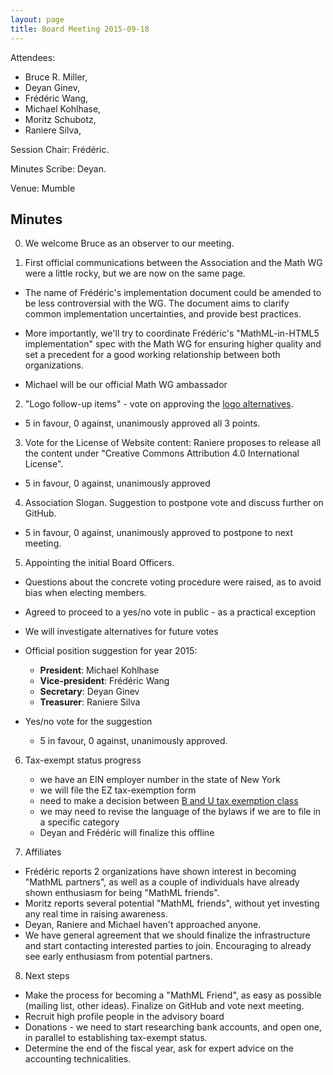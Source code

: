 ```yaml
---
layout: page
title: Board Meeting 2015-09-18
---
```


Attendees:

-   Bruce R. Miller,
-   Deyan Ginev,
-   Frédéric Wang,
-   Michael Kohlhase,
-   Moritz Schubotz,
-   Raniere Silva,

Session Chair: Frédéric.

Minutes Scribe: Deyan.

Venue: Mumble

## Minutes

0. We welcome Bruce as an observer to our meeting.

1. First official communications between the Association and the Math WG were a little rocky, but we are now on the same page.

  - The name of Frédéric's implementation document could be amended to be less controversial with the WG. The document aims to clarify common implementation uncertainties, and provide best practices. 

  - More importantly, we'll try to coordinate Frédéric's "MathML-in-HTML5 implementation" spec with the Math WG for ensuring higher quality and set a precedent for a good working relationship between both organizations.

  - Michael will be our official Math WG ambassador

2. "Logo follow-up items" - vote on approving the [logo alternatives](https://github.com/MathML/website/wiki/Board-Meeting-September-2015---Announcement).
  - 5 in favour, 0 against, unanimously approved all 3 points.

3. Vote for the License of Website content: Raniere proposes to release all the content under "Creative Commons Attribution 4.0 International License".
  - 5 in favour, 0 against, unanimously approved

4. Association Slogan. Suggestion to postpone vote and discuss further on GitHub.
  - 5 in favour, 0 against, unanimously approved to postpone to next meeting.

5. Appointing the initial Board Officers.
 
  - Questions about the concrete voting procedure were raised, as to avoid bias when electing members.
  - Agreed to proceed to a yes/no vote in public - as a practical exception
  - We will investigate alternatives for future votes
  
  - Official position suggestion for year 2015:
    * **President**: Michael Kohlhase
    * **Vice-president**: Frédéric Wang
    * **Secretary**: Deyan Ginev
    * **Treasurer**: Raniere Silva
    
  - Yes/no vote for the suggestion
    * 5 in favour, 0 against, unanimously approved.

6. Tax-exempt status progress
   * we have an EIN employer number in the state of New York
   * we will file the EZ tax-exemption form
   * need to make a decision between [B and U tax exemption class](http://www.nccsdataweb.urban.org/PubApps/nteeSearch.php?gQry=allMajor&codeType=NTEE)
   * we may need to revise the language of the bylaws if we are to file in a specific category
   * Deyan and Frédéric will finalize this offline

7. Affiliates
  - Frédéric reports 2 organizations have shown interest in becoming "MathML partners", as well as a couple of individuals have already shown enthusiasm for being "MathML friends".
  - Moritz reports several potential "MathML friends", without yet investing any real time in raising awareness. 
  - Deyan, Raniere and Michael haven't approached anyone. 
  - We have general agreement that we should finalize the infrastructure and start contacting interested parties to join. Encouraging to already see early enthusiasm from potential partners.

8. Next steps
  - Make the process for becoming a "MathML Friend", as easy as possible (mailing list, other ideas). Finalize on GitHub and vote next meeting. 
  - Recruit high profile people in the advisory board
  - Donations - we need to start researching bank accounts, and open one, in parallel to establishing tax-exempt status.
  - Determine the end of the fiscal year, ask for expert advice on the accounting technicalities.
